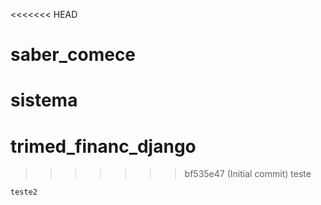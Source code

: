<<<<<<< HEAD
# saber_comece
sistema
=======
# trimed_financ_django
>>>>>>> bf535e47 (Initial commit)
 teste
    


    teste2